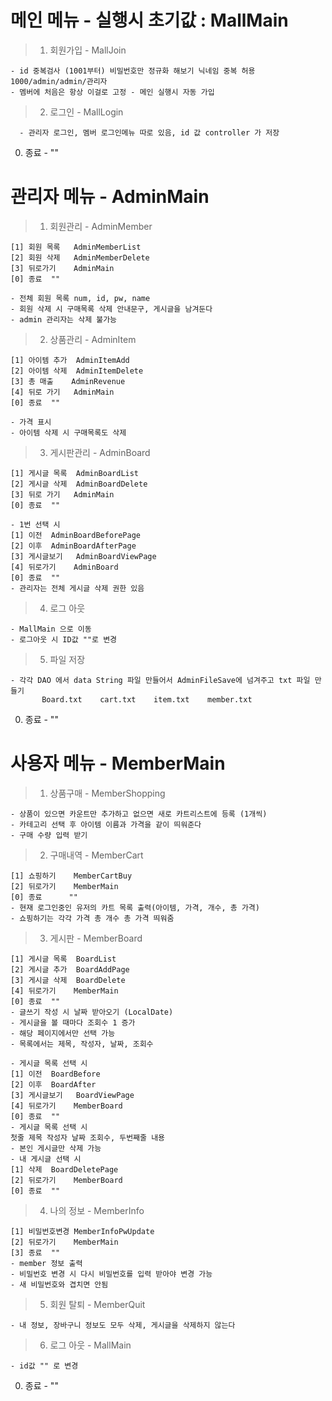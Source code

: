 메인 메뉴 - 실행시 초기값 : MallMain
==============================
> 1. 회원가입 - MallJoin

	- id 중복검사 (1001부터) 비밀번호만 정규화 해보기 닉네임 중복 허용
	1000/admin/admin/관리자
	- 멤버에 처음은 항상 이걸로 고정 - 메인 실행시 자동 가입
> 2. 로그인 - MallLogin


	  - 관리자 로그인, 멤버 로그인메뉴 따로 있음, id 값 controller 가 저장
0. 종료 - ""

관리자 메뉴 - AdminMain
==============================
> 1. 회원관리 - AdminMember

	[1] 회원 목록	AdminMemberList
	[2] 회원 삭제 	AdminMemberDelete
	[3] 뒤로가기	AdminMain
	[0] 종료	""

	- 전체 회원 목록 num, id, pw, name
	- 회원 삭제 시 구매목록 삭제 안내문구, 게시글을 남겨둔다 
	- admin 관리자는 삭제 불가능
> 2. 상품관리 - AdminItem

	[1] 아이템 추가	AdminItemAdd		
	[2] 아이템 삭제	AdminItemDelete
	[3] 총 매출 	AdminRevenue
	[4] 뒤로 가기	AdminMain
	[0] 종료	""
 
	- 가격 표시
	- 아이템 삭제 시 구매목록도 삭제
> 3. 게시판관리 - AdminBoard

	[1] 게시글 목록	AdminBoardList
	[2] 게시글 삭제	AdminBoardDelete
	[3] 뒤로 가기	AdminMain
	[0] 종료 	""

	- 1번 선택 시
	[1] 이전 	AdminBoardBeforePage
	[2] 이후 	AdminBoardAfterPage
	[3] 게시글보기 	AdminBoardViewPage
	[4] 뒤로가기	AdminBoard
	[0] 종료 	""
	- 관리자는 전체 게시글 삭제 권한 있음
> 4. 로그 아웃

	- MallMain 으로 이동
	- 로그아웃 시 ID값 ""로 변경
> 5. 파일 저장

	- 각각 DAO 에서 data String 파일 만들어서 AdminFileSave에 넘겨주고 txt 파일 만들기
	       Board.txt 	cart.txt 	item.txt	member.txt
0. 종료 - ""

사용자 메뉴 - MemberMain
==============================
> 1. 상품구매 - MemberShopping

	- 상품이 있으면 카운트만 추가하고 없으면 새로 카트리스트에 등록 (1개씩)
	- 카테고리 선택 후 아이템 이름과 가격을 같이 띄워준다 
	- 구매 수량 입력 받기
> 2. 구매내역 - MemberCart

	[1] 쇼핑하기 	MemberCartBuy
	[2] 뒤로가기 	MemberMain
	[0] 종료		""
	- 현재 로그인중인 유저의 카트 목록 출력(아이템, 가격, 개수, 총 가격)
	- 쇼핑하기는 각각 가격 총 개수 총 가격 띄워줌
> 3. 게시판 - MemberBoard

	[1] 게시글 목록 	BoardList
	[2] 게시글 추가 	BoardAddPage
	[3] 게시글 삭제	BoardDelete
	[4] 뒤로가기 	MemberMain
	[0] 종료	""
	- 글쓰기 작성 시 날짜 받아오기 (LocalDate)
	- 게시글을 볼 때마다 조회수 1 증가
	- 해당 페이지에서만 선택 가능
	- 목록에서는 제목, 작성자, 날짜, 조회수

	- 게시글 목록 선택 시
	[1] 이전	BoardBefore
	[2] 이후	BoardAfter
	[3] 게시글보기	BoardViewPage
	[4] 뒤로가기	MemberBoard
	[0] 종료	""
	- 게시글 목록 선택 시  
	첫줄 제목 작성자 날짜 조회수, 두번째줄 내용
	- 본인 게시글만 삭제 가능
	- 내 게시글 선택 시 
	[1] 삭제	BoardDeletePage
	[2] 뒤로가기	MemberBoard
	[0] 종료	""
> 4. 나의 정보 - MemberInfo

	[1] 비밀번호변경 MemberInfoPwUpdate
	[2] 뒤로가기 	MemberMain
	[3] 종료	""
	- member 정보 출력
	- 비밀번호 변경 시 다시 비밀번호를 입력 받아야 변경 가능
	- 새 비밀번호와 겹치면 안됨
> 5. 회원 탈퇴 - MemberQuit

	- 내 정보, 장바구니 정보도 모두 삭제, 게시글을 삭제하지 않는다
> 6. 로그 아웃 - MallMain

	- id값 "" 로 변경 
0. 종료 - ""
